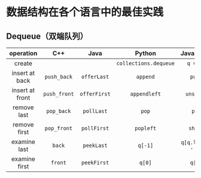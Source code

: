 # 数据结构在各个语言中的最佳实践

## Dequeue（双端队列）

|    operation    |     C++      |     Java     |        Python         |    JavaScript     | Golang |
| :-------------: | :----------: | :----------: | :-------------------: | :---------------: | :----: |
|     create      |              |              | `collections.dequeue` |     `q = []`      |        |
| insert at back  | `push_back`  | `offerLast`  |       `append`        |      `push`       |        |
| insert at front | `push_front` | `offerFirst` |     `appendleft`      |     `unshift`     |        |
|   remove last   |  `pop_back`  |  `pollLast`  |         `pop`         |       `pop`       |        |
|  remove first   | `pop_front`  | `pollFirst`  |       `popleft`       |      `shift`      |        |
|  examine last   |    `back`    |  `peekLast`  |        `q[-1]`        | `q[q.length - 1]` |        |
|  examine first  |   `front`    | `peekFirst`  |        `q[0]`         |      `q[0]`       |        |

